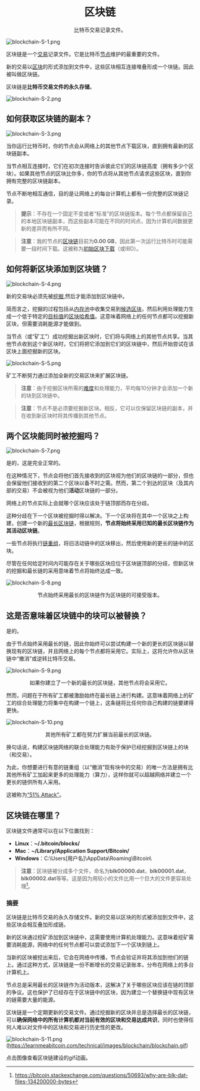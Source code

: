 # <center>区块链</center>
<center>比特币交易记录文件。</center>

![blockchain-S-1.png](img/blockchain-S-1%20(1).png)

区块链是一个[交易](../../Beginners/How%20Bitcoin%20Works/3.Transactions/Transactions.md)记录文件。它是比特币[节点](../../Beginners/How%20Bitcoin%20Works/1.Network/Nodes/Nodes.md)维护的最重要的文件。

新的交易以[区块](../../Beginners/How%20Bitcoin%20Works/2.Mining/2.Blocks/Blocks.md)的形式添加到文件中，这些区块相互连接堆叠形成一个块链。因此被叫做区块链。

区块链是**比特币交易文件的永久存储**。

![blockchain-S-2.png](img/blockchain-S-2%20(1).png)

## 如何获取区块链的副本？

![blockchain-S-3.png](img/blockchain-S-3%20(1).png)

当你运行比特币时，你的节点会从网络上的其他节点下载区块，直到拥有最新的区块链副本。

当节点相互连接时，它们在初次连接时告诉彼此它们的区块链高度（拥有多少个区块）。如果其他节点的区块比你多，你的节点将从其他节点请求这些区块，直到你拥有完整的区块链副本。

节点不断地相互通信，目的是让网络上的每台计算机上都有一份完整的区块链记录。

>**提示**：不存在一个固定不变或者“标准”的区块链版本。每个节点都保留自己的本地区块链副本，而这些副本可能在不同的时间点，因为计算机间数据更新的差异而有所不同。

>**注意**：我的节点的[区块链](./blockchain.md)目前为**0.00 GB**，因此第一次运行比特币时可能需要一段时间下载。这被称为[初始区块下载](https://btcinformation.org/en/developer-guide#initial-block-download)（或IBD）。

## 如何将新区块添加到区块链？

![blockchain-S-4.png](img/blockchain-S-4%20(1).png)

新的交易块必须先被[挖掘](../Mining/Mining.md),然后才能添加到区块链中。

简而言之，挖掘的过程包括从[内存池](../Node/Memory%20Pool/Memory%20Pool.md)中收集交易到[候选区块](../Node/Candidate%20Block/Candidate%20Block.md)，然后利用处理能力生成一个低于特定的[目标值](../Mining/Target/Target.md)的[区块哈希值](../Block/block-hash/block-hash.md)。这意味着网络上的任何节点都可以挖掘新区块，但需要消耗能源才能做到。

当节点（或“矿工”）成功挖掘出新区块时，它们将与网络上的其他节点共享。当其他节点收到这个新区块时，它们将把它添加到它们的区块链中，然后开始尝试在该区块上面挖掘新的区块。

![blockchain-S-5.png](img/blockchain-S-5%20(1).png)

矿工不断努力通过添加全新的交易区块来扩展区块链。

>**注意**：由于挖掘区块所需的[难度](../../Beginners/How%20Bitcoin%20Works/2.Mining/3.Difficulty/Difficulty.md)和处理能力，平均每10分钟才会添加一个新的块到区块链中。

>**注意**：节点不是必须要挖掘新区块。相反，它可以仅保留区块链的副本，并在收到新区块时将其传播到其他节点。

## 两个区块能同时被挖掘吗？

![blockchain-S-7.png](img/blockchain-S-7%20(1).png)

是的，这是完全正常的。

在这种情况下，节点会将他们首先接收到的区块视为他们的区块链的一部分，但也会保留他们接收到的第二个区块以备不时之需。然而，第二个到达的区块（及其内部的交易）不会被视为他们**活动**区块链的一部分。

网络上的节点实际上会就哪个区块应该处于链顶部而存在分歧。

这种分歧在下一个区块被挖掘时得以解决。下一个区块将在其中一个区块之上构建，创建一个新的[最长区块链](./longest-chain/longest-chain.md)，根据规则，**节点将始终采用已知的最长区块链作为其活动区块链**。

一些节点将执行[链重组](./chain-reorganisation/chain-reorganisation.md)，将旧活动链中的区块移出，然后使用新的更长的链中的区块。

尽管在任何给定时间内可能存在关于哪些区块应位于区块链顶部的分歧，但新区块的挖掘和最长链的采用意味着节点将始终达成一致。

![blockchain-S-8.png](img/blockchain-S-8%20(1).png)

<center>节点始终采用最长的区块链作为区块链的可接受版本。</center>

## 这是否意味着区块链中的块可以被替换？
是的。

由于节点始终采用最长的链，因此你始终可以尝试构建一个新的更长的区块链以替换现有的区块链，并且网络上的每个节点都将采用它。实际上，这将允许你从区块链中“撤消”或逆转比特币交易。

![blockchain-S-9.png](img/blockchain-S-9%20(1).png)

<center>如果你建立了一个新的最长的区块链，其他节点将会采用它。</center>

然而，问题在于所有矿工都被激励始终在最长链上进行构建。这意味着网络上的矿工的综合处理能力将集中在构建一个链上，这条链将比任何你自己构建的链要建得更快。

![blockchain-S-10.png](img/blockchain-S-10%20(1).png)

<center>其他所有矿工都在努力扩展当前最长的区块链。</center>

换句话说，构建区块链网络的联合处理能力有助于保护已经挖掘到区块链上的块（和交易）。

为此，你想要进行有意的链重组（以“撤消”现有块中的交易）的唯一方法是拥有比其他所有矿工加起来更多的处理能力（算力），这样你就可以超越网络并建立一个更长的链供所有人采用。

这被称为[“51% Attack”](./51-attack/51-attack.md)。

## 区块链在哪里？
区块链文件通常可以在以下位置找到：

* **Linux**：**~/.bitcoin/blocks/**
* **Mac**：**~/Library/Application Support/Bitcoin/**
* **Windows**：C:\Users\[用户名]\AppData\Roaming\Bitcoin\
>**注意**：区块链被分成多个文件，命名为**blk00000.dat**，**blk00001.dat**，**blk00002.dat**等等。这是因为用较小的文件比用一个巨大的文件更容易处理[^1]。

### 摘要
区块链是比特币交易的永久存储文件。新的交易以区块的形式被添加到文件中，这些区块会相互叠加形成链。

新的区块通过挖矿添加到区块链中，这需要使用计算机处理能力。这意味着挖矿需要消耗能源，网络中的任何节点都可以尝试添加下一个区块到链上。

当新的区块被挖出来后，它会在网络中传播，节点会验证并将其添加到他们的链上。通过这种方式，区块链是一份不断增长的交易记录账本，分布在网络上的多台计算机上。

节点总是采用最长的区块链作为活动版本，这解决了关于哪些区块应该在链的顶部的争议。这也保护了已经存在于区块链中的区块，因为建立一个替换链中现有区块的链需要大量的能源。

区块链是一个定期更新的交易文件。通过挖掘新的区块并总是选择最长的区块链，可以**确保网络中的所有计算机都对当前有效的区块和交易达成共识**，同时也使得任何人难以对文件中的区块和交易进行历史性的更改。

![blockchain-S-11.png](img/blockchain-S-11%20(1).png)(https://learnmeabitcoin.com/technical/images/blockchain/blockchain.gif)

点击图像查看区块链建设的gif动画。

[^1]:https://bitcoin.stackexchange.com/questions/50693/why-are-blk-dat-files-134200000-bytes
